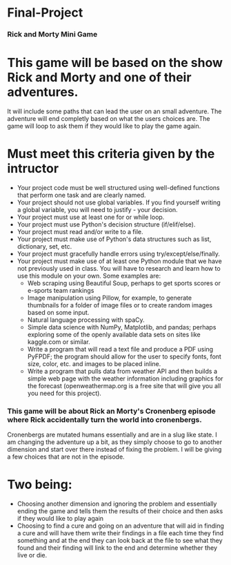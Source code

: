 # Final-Project
 ### Rick and Morty Mini Game
 
 # This game will be based on the show Rick and Morty and one of their adventures.
 It will include some paths that can lead the user on an small adventure.
 The adventure will end completly based on what the users choices are.
 The game will loop to ask them if they would like to play the game again.
 
 # Must meet this criteria given by the intructor 
- Your project code must be well structured using well-defined functions that perform one task and are clearly named.
- Your project should not use global variables. If you find yourself writing a global variable, you will need to justify - your decision.
- Your project must use at least one for or while loop.
- Your project must use Python's decision structure (if/elif/else).
- Your project must read and/or write to a file.
- Your project must make use of Python's data structures such as list, dictionary, set, etc.
- Your project must gracefully handle errors using try/except/else/finally.
- Your project must make use of at least one Python module that we have not previously used in class. You will have to research and learn how to use this module on your own. Some examples are:
  - Web scraping using Beautiful Soup, perhaps to get sports scores or e-sports team rankings
  - Image manipulation using Pillow, for example, to generate thumbnails for a folder of image files or to create random             images based on some input.
  - Natural language processing with spaCy.
  - Simple data science with NumPy, Matplotlib, and pandas; perhaps exploring some of the openly available data sets on   sites like kaggle.com or similar.
  - Write a program that will read a text file and produce a PDF using PyFPDF; the program should allow for the user to specify fonts, font size, color, etc. and images to be placed inline.
  - Write a program that pulls data from weather API and then builds a simple web page with the weather information including graphics for the forecast (openweathermap.org is a free site that will give you all you need for this project).

 
 ### This game will be about Rick an Morty's Cronenberg episode where Rick accidentally turn the world into cronenbergs.
 Cronenbergs are mutated humans essentially and are in a slug like state. I am changing the adventure up a bit, as they
 simply choose to go to another dimension and start over there instead of fixing the problem. I will be giving a few choices that are not in the episode.
 # Two being:
 - Choosing another dimension and ignoring the problem and essentially ending the game and tells them the results of their choice and then asks if they would like to play again 
 - Choosing to find a cure and going on an adventure that will aid in finding a cure and will have them write their findings in a file each time they find something and at the end they can look back at the file to see what they found and their finding will link to the end and determine whether they live or die. 

